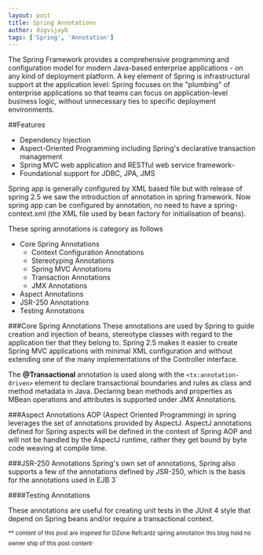 ```yaml
---
layout: post
title: Spring Annotations
author: digvijayb
tags: ['Spring', 'Annotation']
---
```

The Spring Framework provides a comprehensive programming and configuration model for modern Java-based enterprise applications - on any kind of deployment platform. A key element of Spring is infrastructural support at the application level: Spring focuses on the "plumbing" of enterprise applications so that teams can focus on application-level business logic, without unnecessary ties to specific deployment environments.

##Features
- Dependency Injection
- Aspect-Oriented Programming including Spring's declarative transaction management
- Spring MVC web application and RESTful web service framework- 
- Foundational support for JDBC, JPA, JMS

Spring app is generally configured by XML based file but with release of spring 2.5 we saw the introduction of annotation in spring framework. Now spring app can be configured by annotation, no need to have a spring-context.xml (the XML file used by bean factory for initialisation of beans). 

These spring annotations is category as follows

- Core Spring Annotations
	- Context Configuration Annotations
	- Stereotyping Annotations
	- Spring MVC Annotations
	- Transaction Annotations
	- JMX Annotations
- Aspect Annotations
- JSR-250 Annotations
- Testing Annotations

###Core Spring Annotations
These annotations are used by Spring to guide creation and injection of beans, stereotype classes with regard to the application tier that they belong to. Spring 2.5 makes it easier to create Spring MVC applications with minimal XML configuration and without extending one of the many implementations of the Controller interface.

The **@Transactional** annotation is used along with the `<tx:annotation-driven>` element to declare transactional boundaries and rules as class and method metadata in Java. Declaring bean methods and properties as MBean operations and attributes is supported under JMX Annotations.

###Aspect Annotations
AOP (Aspect Oriented Programming) in spring leverages the set of annotations provided by AspectJ. 
AspectJ annotations defined for Spring aspects will be defined in the context of Spring AOP and will not be handled by the AspectJ runtime, rather they get bound by byte code weaving at compile time.

###JSR-250 Annotations
Spring's own set of annotations, Spring also supports a few of the annotations defined by JSR-250, which is the basis for the annotations used in EJB 3`

####Testing Annotations

These annotations are useful for creating unit tests in the JUnit 4 style that depend on Spring beans and/or require a transactional context.


<sub>** content of this post are inspired for DZone Refcardz spring annotation this blog hold no owner ship of this post content</sub>.
